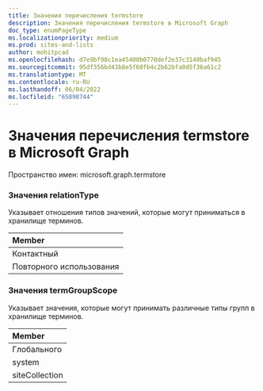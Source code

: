 ```yaml
---
title: Значения перечисления termstore
description: Значения перечисления termstore в Microsoft Graph
doc_type: enumPageType
ms.localizationpriority: medium
ms.prod: sites-and-lists
author: mohitpcad
ms.openlocfilehash: d7e9bf98c1ea45400b0770def2e37c3140baf945
ms.sourcegitcommit: 95df356bd43b8e5f60fb4c2b62bfa0d5f36a61c2
ms.translationtype: MT
ms.contentlocale: ru-RU
ms.lasthandoff: 06/04/2022
ms.locfileid: "65898744"
---
```

# <a name="microsoft-graph-termstore-enumeration-values"></a>Значения перечисления termstore в Microsoft Graph

Пространство имен: microsoft.graph.termstore

### <a name="relationtype-values"></a>Значения relationType

Указывает отношения типов значений, которые могут приниматься в хранилище терминов.

|Member|
|:---|
|Контактный|
|Повторного использования|

### <a name="termgroupscope-values"></a>Значения termGroupScope

Указывает значения, которые могут принимать различные типы групп в хранилище терминов.

|Member|
|:---|
|Глобального|
|system|
|siteCollection|

<!--
{
  "type": "#page.annotation",
  "namespace": "microsoft.graph.termstore"
}
-->


